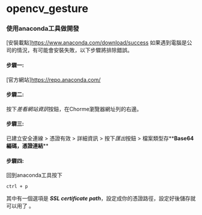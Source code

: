 # opencv_gesture
### 使用anaconda工具做開發
[安裝載點]<https://www.anaconda.com/download/success>
如果遇到電腦是公司的情況，有可能會安裝失敗，以下步驟將排除錯誤。
#### 步驟一:
[官方網站]<https://repo.anaconda.com/>
#### 步驟二:
按下*差看網站資訊*按鈕，在Chorme瀏覽器網址列的右邊。
#### 步驟三:
已建立安全連線 > 憑證有效 > 詳細資訊 > 按下*匯出*按鈕 > 檔案類型存**__Base64編碼，憑證連結__**
#### 步驟四:
回到anaconda工具按下
```
ctrl + p
```
其中有一個選項是 **_SSL certificate path_**，設定成你的憑證路徑，設定好後儲存就可以用了
。
